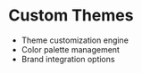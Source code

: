 # Custom Themes
- Theme customization engine
- Color palette management
- Brand integration options
